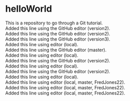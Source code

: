 # helloWorld
This is a repository to go through a Git tutorial. <br>
Added this line using the GitHub editor (version2). <br>
Added this line using the GitHub editor (version2). <br>
Added this line using the GitHub editor (version3). <br>
Added this line using editor (local). <br>
Added this line using the GitHub editor (master). <br>
Added this line using editor (local). <br>
Added this line using the GitHub editor (version2). <br>
Added this line using editor (local). <br>
Added this line using the GitHub editor (version2). <br>
Added this line using editor (local). <br>
Added this line using editor (local, master, FredJones22). <br>
Added this line using editor (local, master, FredJones22). <br>
Added this line using editor (local, master, FredJones22).
